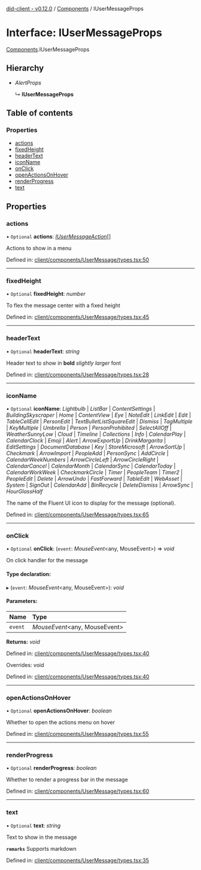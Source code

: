 [did-client - v0.12.0](../README.md) / [Components](../modules/components.md) / IUserMessageProps

# Interface: IUserMessageProps

[Components](../modules/components.md).IUserMessageProps

## Hierarchy

* *AlertProps*

  ↳ **IUserMessageProps**

## Table of contents

### Properties

- [actions](components.iusermessageprops.md#actions)
- [fixedHeight](components.iusermessageprops.md#fixedheight)
- [headerText](components.iusermessageprops.md#headertext)
- [iconName](components.iusermessageprops.md#iconname)
- [onClick](components.iusermessageprops.md#onclick)
- [openActionsOnHover](components.iusermessageprops.md#openactionsonhover)
- [renderProgress](components.iusermessageprops.md#renderprogress)
- [text](components.iusermessageprops.md#text)

## Properties

### actions

• `Optional` **actions**: [*IUserMessageAction*](components.iusermessageaction.md)[]

Actions to show in a menu

Defined in: [client/components/UserMessage/types.tsx:50](https://github.com/Puzzlepart/did/blob/dev/client/components/UserMessage/types.tsx#L50)

___

### fixedHeight

• `Optional` **fixedHeight**: *number*

To flex the message center with a fixed height

Defined in: [client/components/UserMessage/types.tsx:45](https://github.com/Puzzlepart/did/blob/dev/client/components/UserMessage/types.tsx#L45)

___

### headerText

• `Optional` **headerText**: *string*

Header text to show in **bold** _slightly larger_ font

Defined in: [client/components/UserMessage/types.tsx:28](https://github.com/Puzzlepart/did/blob/dev/client/components/UserMessage/types.tsx#L28)

___

### iconName

• `Optional` **iconName**: *Lightbulb* \| *ListBar* \| *ContentSettings* \| *BuildingSkyscraper* \| *Home* \| *ContentView* \| *Eye* \| *NoteEdit* \| *LinkEdit* \| *Edit* \| *TableCellEdit* \| *PersonEdit* \| *TextBulletListSquareEdit* \| *Dismiss* \| *TagMultiple* \| *KeyMultiple* \| *Umbrella* \| *Person* \| *PersonProhibited* \| *SelectAllOff* \| *WeatherSunnyLow* \| *Cloud* \| *Timeline* \| *Collections* \| *Info* \| *CalendarPlay* \| *CalendarClock* \| *Emoji* \| *Alert* \| *ArrowExportUp* \| *DrinkMargarita* \| *EditSettings* \| *DocumentDatabase* \| *Key* \| *StoreMicrosoft* \| *ArrowSortUp* \| *Checkmark* \| *ArrowImport* \| *PeopleAdd* \| *PersonSync* \| *AddCircle* \| *CalendarWeekNumbers* \| *ArrowCircleLeft* \| *ArrowCircleRight* \| *CalendarCancel* \| *CalendarMonth* \| *CalendarSync* \| *CalendarToday* \| *CalendarWorkWeek* \| *CheckmarkCircle* \| *Timer* \| *PeopleTeam* \| *Timer2* \| *PeopleEdit* \| *Delete* \| *ArrowUndo* \| *FastForward* \| *TableEdit* \| *WebAsset* \| *System* \| *SignOut* \| *CalendarAdd* \| *BinRecycle* \| *DeleteDismiss* \| *ArrowSync* \| *HourGlassHalf*

The name of the Fluent UI icon to display for the message (optional).

Defined in: [client/components/UserMessage/types.tsx:65](https://github.com/Puzzlepart/did/blob/dev/client/components/UserMessage/types.tsx#L65)

___

### onClick

• `Optional` **onClick**: (`event`: *MouseEvent*<any, MouseEvent\>) => *void*

On click handler for the message

#### Type declaration:

▸ (`event`: *MouseEvent*<any, MouseEvent\>): *void*

#### Parameters:

Name | Type |
:------ | :------ |
`event` | *MouseEvent*<any, MouseEvent\> |

**Returns:** *void*

Defined in: [client/components/UserMessage/types.tsx:40](https://github.com/Puzzlepart/did/blob/dev/client/components/UserMessage/types.tsx#L40)

Overrides: void

Defined in: [client/components/UserMessage/types.tsx:40](https://github.com/Puzzlepart/did/blob/dev/client/components/UserMessage/types.tsx#L40)

___

### openActionsOnHover

• `Optional` **openActionsOnHover**: *boolean*

Whether to open the actions menu on hover

Defined in: [client/components/UserMessage/types.tsx:55](https://github.com/Puzzlepart/did/blob/dev/client/components/UserMessage/types.tsx#L55)

___

### renderProgress

• `Optional` **renderProgress**: *boolean*

Whether to render a progress bar in the message

Defined in: [client/components/UserMessage/types.tsx:60](https://github.com/Puzzlepart/did/blob/dev/client/components/UserMessage/types.tsx#L60)

___

### text

• `Optional` **text**: *string*

Text to show in the message

**`remarks`** Supports markdown

Defined in: [client/components/UserMessage/types.tsx:35](https://github.com/Puzzlepart/did/blob/dev/client/components/UserMessage/types.tsx#L35)
